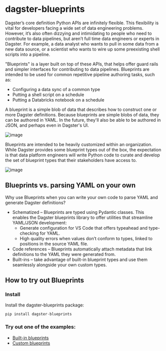 # dagster-blueprints

Dagster’s core definition Python APIs are infinitely flexible. This flexibility is vital for developers facing a wide set of data engineering problems. However, it’s also often dizzying and intimidating to people who need to contribute to data pipelines, but aren’t full time data engineers or experts in Dagster. For example, a data analyst who wants to pull in some data from a new data source, or a scientist who wants to wire up some preexisting shell scripts into a pipeline.

"Blueprints" is a layer built on top of these APIs, that helps offer guard rails and simpler interfaces for contributing to data pipelines. Blueprints are intended to be used for common repetitive pipeline authoring tasks, such as:

- Configuring a data sync of a common type
- Putting a shell script on a schedule
- Putting a Databricks notebook on a schedule

A blueprint is a simple blob of data that describes how to construct one or more Dagster definitions. Because blueprints are simple blobs of data, they can be authored in YAML. In the future, they'll also be able to be authored in JSON, and perhaps even in Dagster's UI.

![image](https://github.com/dagster-io/dagster/assets/654855/d65c9db3-cf1f-4a0f-a5aa-63be36e99076)

Blueprints are intended to be heavily customized within an organization. While Dagster provides some blueprint types out of the box, the expectation is that data platform engineers will write Python code to curate and develop the set of blueprint types that their stakeholders have access to.

![image](https://github.com/dagster-io/dagster/assets/654855/660983f4-a581-4094-8f66-c8a95e4299c3)

## Blueprints vs. parsing YAML on your own

Why use Blueprints when you can write your own code to parse YAML and generate Dagster definitions?

- Schematized – Blueprints are typed using Pydantic classes. This enables the Dagster blueprints library to offer utilities that streamline YAML/JSON development:
  - Generate configuration for VS Code that offers typeahead and type-checking for YAML.
  - High quality errors when values don’t conform to types, linked to positions in the source YAML file.
- Code references – Blueprints automatically attach metadata that link definitions to the YAML they were generated from.
- Built-ins – take advantage of built-in blueprint types and use them seamlessly alongside your own custom types.

## How to try out Blueprints

### Install

Install the dagster-blueprints package:

```python
pip install dagster-blueprints
```

### Try out one of the examples:

- [Built-in blueprints](examples/builtin-blueprints)
- [Custom blueprints](examples/custom-blueprints)
